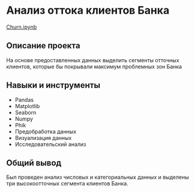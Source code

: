 # Анализ оттока клиентов Банка
[Churn.ipynb](https://github.com/Nattolina/Portfolio/blob/main/Анализ%20оттока%20клиентов%20банка/Churn.ipynb)

## Описание проекта
На основе предоставленных данных выделить сегменты отточных клиентов, которые бы покрывали максимум проблемных зон Банка

## Навыки и инструменты
- Pandas
- Matplotlib
- Seaborn
- Numpy
- Phik
- Предобработка данных
- Визуализация данных
- Исследовательский анализ

## Общий вывод
Был проведен анализ числовых и категориальных данных и выделены три высокоотточных сегмента клиентов Банка. 
